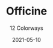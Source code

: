 ---
image_primary: "img/product_main_131_(1)_officine-web-main2.jpg"
image_secondary: "img/colorway_131_cappuccino.jpg"
description: "Carefully%20constructed%20and%20composed%20without%20being%20dense%2C%20heavy%20or%20overly%20compact.%A0%20Soft%2C%20without%20the%20scratch%20and%20tickle%20of%20most%20standard%20wool.%A0%20Color%20absorbent%20to%20great%20effect.%A0%20Slightly%20heathered%20for%20added%20hue%20and%20dimensionality.%A0More%20refined%20than%20any%20other%20felt%2C%20with%20a%20manicured%20finish%20for%20the%20perfect%20upholstery%20and%20drapery%20usage.%A0"
tags: 
  - "Textiles"
designer: "Joseph Noble"
href: "https://www.josephnoble.com/collections/officine/"
title: "Officine"
subtitle: "12 Colorways"
category: "Textiles"
manufacturer: "Joseph Noble"
slug: "/manufacturers/joseph-noble/textiles/joseph-noble-officine"
date: "2021-05-10"
---